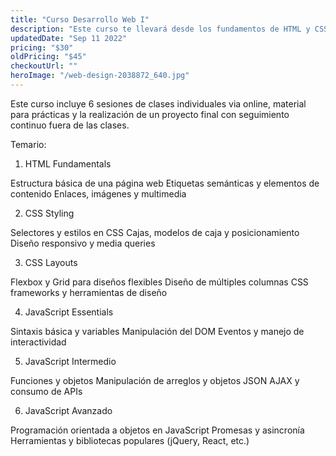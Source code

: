 ```yaml
---
title: "Curso Desarrollo Web I"
description: "Este curso te llevará desde los fundamentos de HTML y CSS hasta la programación avanzada en JavaScript. Aprende a construir sitios web modernos y dinámicos con enfoque en el diseño responsivo y la interacción con el usuario."
updatedDate: "Sep 11 2022"
pricing: "$30"
oldPricing: "$45"
checkoutUrl: ""
heroImage: "/web-design-2038872_640.jpg"
---
```


Este curso incluye 6 sesiones de clases individuales via online, material para prácticas y la realización de un proyecto final con seguimiento continuo fuera de las clases.

Temario:

1. HTML Fundamentals

Estructura básica de una página web
Etiquetas semánticas y elementos de contenido
Enlaces, imágenes y multimedia

2. CSS Styling

Selectores y estilos en CSS
Cajas, modelos de caja y posicionamiento
Diseño responsivo y media queries

3. CSS Layouts

Flexbox y Grid para diseños flexibles
Diseño de múltiples columnas
CSS frameworks y herramientas de diseño

4. JavaScript Essentials

Sintaxis básica y variables
Manipulación del DOM
Eventos y manejo de interactividad

5. JavaScript Intermedio

Funciones y objetos
Manipulación de arreglos y objetos JSON
AJAX y consumo de APIs

6. JavaScript Avanzado

Programación orientada a objetos en JavaScript
Promesas y asincronía
Herramientas y bibliotecas populares (jQuery, React, etc.)
